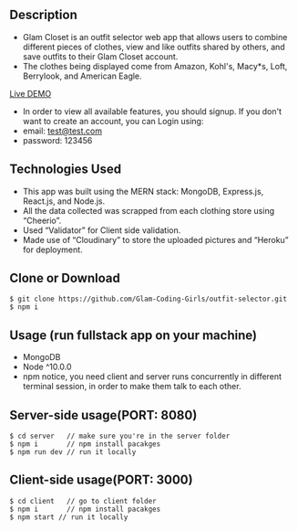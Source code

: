 ## Description
- Glam Closet is an outfit selector web app that allows users to combine different pieces of clothes, view and like outfits shared by others, and save outfits to their Glam Closet account.
- The clothes being displayed come from Amazon, Kohl's, Macy*s, Loft, Berrylook, and American Eagle. 

[Live DEMO](https://glamcloset.herokuapp.com/#/)

- In order to view all available features, you should signup. 
If you don't want to create an account, you can Login using:
- email: test@test.com
- password: 123456
 
## Technologies Used
- This app was built using the MERN stack: MongoDB, Express.js, React.js, and Node.js.
- All the data collected was scrapped from each clothing store using “Cheerio”.
- Used “Validator” for Client side validation.
- Made use of “Cloudinary” to store the uploaded pictures and “Heroku” for deployment.

## Clone or Download
```
$ git clone https://github.com/Glam-Coding-Girls/outfit-selector.git
$ npm i
```

## Usage (run fullstack app on your machine)
- MongoDB
- Node ^10.0.0
- npm
notice, you need client and server runs concurrently in different terminal session, in order to make them talk to each other.

## Server-side usage(PORT: 8080)
```
$ cd server   // make sure you're in the server folder
$ npm i       // npm install pacakges
$ npm run dev // run it locally
```

## Client-side usage(PORT: 3000)
```
$ cd client   // go to client folder
$ npm i       // npm install pacakges
$ npm start // run it locally
```




